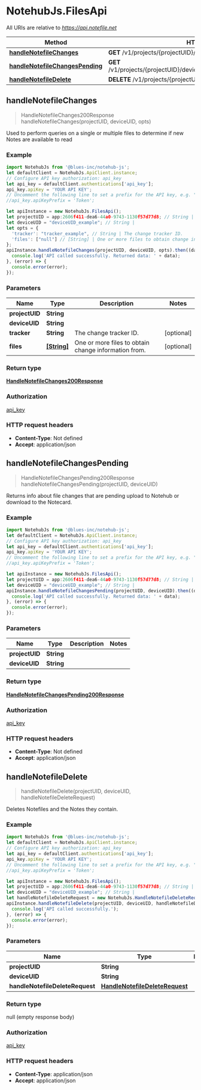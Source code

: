 # NotehubJs.FilesApi

All URIs are relative to *https://api.notefile.net*

Method | HTTP request | Description
------------- | ------------- | -------------
[**handleNotefileChanges**](FilesApi.md#handleNotefileChanges) | **GET** /v1/projects/{projectUID}/devices/{deviceUID}/files/changes | 
[**handleNotefileChangesPending**](FilesApi.md#handleNotefileChangesPending) | **GET** /v1/projects/{projectUID}/devices/{deviceUID}/files/changes/pending | 
[**handleNotefileDelete**](FilesApi.md#handleNotefileDelete) | **DELETE** /v1/projects/{projectUID}/devices/{deviceUID}/files | 



## handleNotefileChanges

> HandleNotefileChanges200Response handleNotefileChanges(projectUID, deviceUID, opts)



Used to perform queries on a single or multiple files to determine if new Notes are available to read

### Example

```javascript
import NotehubJs from '@blues-inc/notehub-js';
let defaultClient = NotehubJs.ApiClient.instance;
// Configure API key authorization: api_key
let api_key = defaultClient.authentications['api_key'];
api_key.apiKey = 'YOUR API KEY';
// Uncomment the following line to set a prefix for the API key, e.g. "Token" (defaults to null)
//api_key.apiKeyPrefix = 'Token';

let apiInstance = new NotehubJs.FilesApi();
let projectUID = app:2606f411-dea6-44a0-9743-1130f57d77d8; // String | 
let deviceUID = "deviceUID_example"; // String | 
let opts = {
  'tracker': "tracker_example", // String | The change tracker ID.
  'files': ["null"] // [String] | One or more files to obtain change information from.
};
apiInstance.handleNotefileChanges(projectUID, deviceUID, opts).then((data) => {
  console.log('API called successfully. Returned data: ' + data);
}, (error) => {
  console.error(error);
});

```

### Parameters


Name | Type | Description  | Notes
------------- | ------------- | ------------- | -------------
 **projectUID** | **String**|  | 
 **deviceUID** | **String**|  | 
 **tracker** | **String**| The change tracker ID. | [optional] 
 **files** | [**[String]**](String.md)| One or more files to obtain change information from. | [optional] 

### Return type

[**HandleNotefileChanges200Response**](HandleNotefileChanges200Response.md)

### Authorization

[api_key](../README.md#api_key)

### HTTP request headers

- **Content-Type**: Not defined
- **Accept**: application/json


## handleNotefileChangesPending

> HandleNotefileChangesPending200Response handleNotefileChangesPending(projectUID, deviceUID)



Returns info about file changes that are pending upload to Notehub or download to the Notecard.

### Example

```javascript
import NotehubJs from '@blues-inc/notehub-js';
let defaultClient = NotehubJs.ApiClient.instance;
// Configure API key authorization: api_key
let api_key = defaultClient.authentications['api_key'];
api_key.apiKey = 'YOUR API KEY';
// Uncomment the following line to set a prefix for the API key, e.g. "Token" (defaults to null)
//api_key.apiKeyPrefix = 'Token';

let apiInstance = new NotehubJs.FilesApi();
let projectUID = app:2606f411-dea6-44a0-9743-1130f57d77d8; // String | 
let deviceUID = "deviceUID_example"; // String | 
apiInstance.handleNotefileChangesPending(projectUID, deviceUID).then((data) => {
  console.log('API called successfully. Returned data: ' + data);
}, (error) => {
  console.error(error);
});

```

### Parameters


Name | Type | Description  | Notes
------------- | ------------- | ------------- | -------------
 **projectUID** | **String**|  | 
 **deviceUID** | **String**|  | 

### Return type

[**HandleNotefileChangesPending200Response**](HandleNotefileChangesPending200Response.md)

### Authorization

[api_key](../README.md#api_key)

### HTTP request headers

- **Content-Type**: Not defined
- **Accept**: application/json


## handleNotefileDelete

> handleNotefileDelete(projectUID, deviceUID, handleNotefileDeleteRequest)



Deletes Notefiles and the Notes they contain.

### Example

```javascript
import NotehubJs from '@blues-inc/notehub-js';
let defaultClient = NotehubJs.ApiClient.instance;
// Configure API key authorization: api_key
let api_key = defaultClient.authentications['api_key'];
api_key.apiKey = 'YOUR API KEY';
// Uncomment the following line to set a prefix for the API key, e.g. "Token" (defaults to null)
//api_key.apiKeyPrefix = 'Token';

let apiInstance = new NotehubJs.FilesApi();
let projectUID = app:2606f411-dea6-44a0-9743-1130f57d77d8; // String | 
let deviceUID = "deviceUID_example"; // String | 
let handleNotefileDeleteRequest = new NotehubJs.HandleNotefileDeleteRequest(); // HandleNotefileDeleteRequest | 
apiInstance.handleNotefileDelete(projectUID, deviceUID, handleNotefileDeleteRequest).then(() => {
  console.log('API called successfully.');
}, (error) => {
  console.error(error);
});

```

### Parameters


Name | Type | Description  | Notes
------------- | ------------- | ------------- | -------------
 **projectUID** | **String**|  | 
 **deviceUID** | **String**|  | 
 **handleNotefileDeleteRequest** | [**HandleNotefileDeleteRequest**](HandleNotefileDeleteRequest.md)|  | 

### Return type

null (empty response body)

### Authorization

[api_key](../README.md#api_key)

### HTTP request headers

- **Content-Type**: application/json
- **Accept**: application/json

